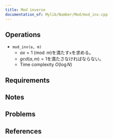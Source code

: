 ```yaml
---
title: Mod inverse
documentation_of: Mylib/Number/Mod/mod_inv.cpp
---
```


## Operations

- `mod_inv(a, m)`
	- $ax = 1 \pmod m$を満たす`x`を求める。
	- $gcd(a,  m) = 1$を満たさなければならない。
	- Time complexity $O(\log N)$

## Requirements

## Notes

## Problems

## References
